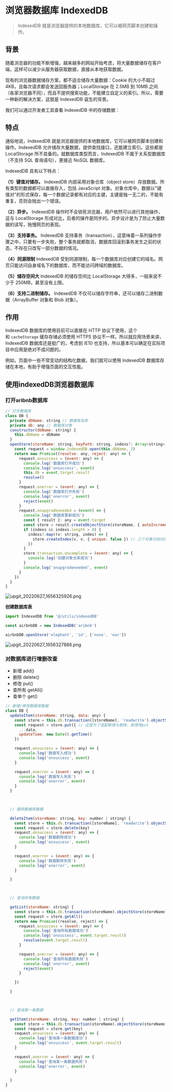 # 浏览器数据库 IndexedDB

> IndexedDB 就是浏览器提供的本地数据库，它可以被网页脚本创建和操作。

## 背景

随着浏览器的功能不断增强，越来越多的网站开始考虑，将大量数据储存在客户端，这样可以减少从服务器获取数据，直接从本地获取数据。

现有的浏览器数据储存方案，都不适合储存大量数据：Cookie 的大小不超过4KB，且每次请求都会发送回服务器；LocalStorage 在 2.5MB 到 10MB 之间（各家浏览器不同），而且不提供搜索功能，不能建立自定义的索引。所以，需要一种新的解决方案，这就是 IndexedDB 诞生的背景。

我们可以通过开发者工具查看 IndexedDB 中的存储数据：

## 特点

通俗地说，IndexedDB 就是浏览器提供的本地数据库，它可以被网页脚本创建和操作。IndexedDB 允许储存大量数据，提供查找接口，还能建立索引。这些都是 LocalStorage 所不具备的。就数据库类型而言，IndexedDB 不属于关系型数据库（不支持 SQL 查询语句），更接近 NoSQL 数据库。

IndexedDB 具有以下特点：

**（1）键值对储存。** IndexedDB 内部采用对象仓库（object store）存放数据。所有类型的数据都可以直接存入，包括 JavaScript 对象。对象仓库中，数据以"键值对"的形式保存，每一个数据记录都有对应的主键，主键是独一无二的，不能有重复，否则会抛出一个错误。

**（2）异步。** IndexedDB 操作时不会锁死浏览器，用户依然可以进行其他操作，这与 LocalStorage 形成对比，后者的操作是同步的。异步设计是为了防止大量数据的读写，拖慢网页的表现。

**（3）支持事务。** IndexedDB 支持事务（transaction），这意味着一系列操作步骤之中，只要有一步失败，整个事务就都取消，数据库回滚到事务发生之前的状态，不存在只改写一部分数据的情况。

**（4）同源限制** IndexedDB 受到同源限制，每一个数据库对应创建它的域名。网页只能访问自身域名下的数据库，而不能访问跨域的数据库。

**（5）储存空间大** IndexedDB 的储存空间比 LocalStorage 大得多，一般来说不少于 250MB，甚至没有上限。

**（6）支持二进制储存。** IndexedDB 不仅可以储存字符串，还可以储存二进制数据（ArrayBuffer 对象和 Blob 对象）。

## 作用

IndexedDB 数据库的使用目前可以直接在 HTTP 协议下使用，这个和 `cacheStorage` 缓存存储必须使用 HTTPS 协议不一样。所以就应用场景来讲，IndexedDB 数据库还是挺广的，考虑到 IE10 也支持，所以基本可以确定在实际项目中应用是绝对不成问题的。

例如，页面中一些不常变动的结构化数据，我们就可以使用 IndexedDB 数据库存储在本地，有助于增强页面的交互性能。


## 使用indexedDB浏览器数据库

### 打开aribnb数据库

```javascript
// 打开数据库
class DB {
  private dbName: string // 数据库名称
  private db: any // 数据库对象
  constructor(dbName: string) {
    this.dbName = dbName
  }
  openStore(storeName: string, keyPath: string, indexs?: Array<string>) {
    const request = window.indexedDB.open(this.dbName, 2)
    return new Promise((resolve: any, reject: any) => {
      request.onsuccess = (event: any) => {
        console.log('数据库打开成功')
        console.log('onsuccess', event)
        this.db = event.target.result
        resolve()
      }
      request.onerror = (event: any) => {
        console.log('数据库打开失败')
        console.log('onerror', event)
        reject(event)
      }
      request.onupgradeneeded = (event) => {
        console.log('数据库更新成功')
        const { result }: any = event.target
        const store = result.createObjectStore(storeName, { autoIncrement: true, keyPath })
        if (indexs && indexs.length > 0) {
          indexs?.map((v: string, index) => {
            store.createIndex(v, v, { unique: false }) // 三个对象分别对应 索引名称、 索引属性、 配置对象
          })
        }
        store.transaction.oncomplete = (event: any) => {
          console.log('创建对象仓库成功')
        }
        console.log('onupgradeneeded', event)
      }
    })
  }
}

```

![upgit_20220627_1656325926.png](https://raw.githubusercontent.com/elfecho/upgit-pic/master/2022/06/upgit_20220627_1656325926.png)

**创建数据库表**

```javascript
import IndexedDB from '@/utils/indexedDB'

const airbnbDB = new IndexedDB('aribnb')

airbnbDB.openStore('elephant', 'id', ['nose', 'ear'])
```

![upgit_20220627_1656327886.png](https://raw.githubusercontent.com/elfecho/upgit-pic/master/2022/06/upgit_20220627_1656327886.png)

### 对数据库进行增删改查

- 新增 add()
- 删除 delete()
- 修改 put()
- 查所有 getAll()
- 查单个 get()

```javascript
// 新增/修改数据库数据
class DB {
  updateItem(storeName: string, data: any) {
    const store = this.db.transaction([storeName], 'readwrite').objectStore(storeName) // 创建事务
    const request = store.put({ // 这里为了适配新增与删除，故使用put
      ...data,
      updateTime: new Date().getTime()
    })

    request.onsuccess = (event: any) => {
      console.log('数据写入成功')
      console.log('onsuccess', event)
    }

    request.onerror = (event: any) => {
      console.log('数据写入失败')
      console.log('onerror', event)
    }
  }

  

  // 删除数据库数据

  deleteItem(storeName: string, key: number | string) {
    const store = this.db.transaction([storeName], 'readwrite').objectStore(storeName)
    const request = store.delete(key)
    request.onsuccess = (event: any) => {
      console.log('数据删除成功')
      console.log('onsuccess', event)
    }

    request.onerror = (event: any) => {
      console.log('数据删除失败')
      console.log('onerror', event)
    }

  }

  

  // 查询所有数据

  getList(storeName: string) {
    const store = this.db.transaction(storeName).objectStore(storeName)
    const request = store.getAll()
    return new Promise((resolve, reject) => {
      request.onsuccess = (event: any) => {
        console.log('查询所有数据成功')
        console.log('onsuccess', event.target.result)
        resolve(event.target.result)
      }

      request.onerror = (event: any) => {
        console.log('查询所有数据失败')
        console.log('onerror', event)
        reject(event)
      }

    })

  }

  

  // 查询某一条数据

  getItem(storeName: string, key: number | string) {
    const store = this.db.transaction(storeName).objectStore(storeName)
    const request = store.get(key)
    request.onsuccess = (event: any) => {
      console.log('查询某一条数据成功')
      console.log('onsuccess', event.target.result)
    }

    request.onerror = (event: any) => {
      console.log('查询某一条数据失败')
      console.log('onerror', event)
    }

  }
}
```